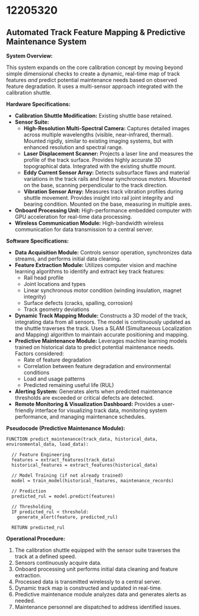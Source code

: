 # 12205320

## Automated Track Feature Mapping & Predictive Maintenance System

**System Overview:**

This system expands on the core calibration concept by moving beyond simple dimensional checks to create a dynamic, real-time map of track features *and* predict potential maintenance needs based on observed feature degradation. It uses a multi-sensor approach integrated with the calibration shuttle.

**Hardware Specifications:**

*   **Calibration Shuttle Modification:** Existing shuttle base retained.
*   **Sensor Suite:**
    *   **High-Resolution Multi-Spectral Camera:** Captures detailed images across multiple wavelengths (visible, near-infrared, thermal). Mounted rigidly, similar to existing imaging systems, but with enhanced resolution and spectral range.
    *   **Laser Displacement Scanner:** Projects a laser line and measures the profile of the track surface. Provides highly accurate 3D topographical data. Integrated with the existing shuttle mount.
    *   **Eddy Current Sensor Array:** Detects subsurface flaws and material variations in the track rails and linear synchronous motors. Mounted on the base, scanning perpendicular to the track direction.
    *   **Vibration Sensor Array:** Measures track vibration profiles during shuttle movement. Provides insight into rail joint integrity and bearing condition. Mounted on the base, measuring in multiple axes.
*   **Onboard Processing Unit:** High-performance embedded computer with GPU acceleration for real-time data processing.
*   **Wireless Communication Module:**  High-bandwidth wireless communication for data transmission to a central server.

**Software Specifications:**

*   **Data Acquisition Module:** Controls sensor operation, synchronizes data streams, and performs initial data cleaning.
*   **Feature Extraction Module:**  Utilizes computer vision and machine learning algorithms to identify and extract key track features:
    *   Rail head profile
    *   Joint locations and types
    *   Linear synchronous motor condition (winding insulation, magnet integrity)
    *   Surface defects (cracks, spalling, corrosion)
    *   Track geometry deviations
*   **Dynamic Track Mapping Module:** Constructs a 3D model of the track, integrating data from all sensors. The model is continuously updated as the shuttle traverses the track. Uses a SLAM (Simultaneous Localization and Mapping) algorithm to maintain accurate positioning and mapping.
*   **Predictive Maintenance Module:**  Leverages machine learning models trained on historical data to predict potential maintenance needs. Factors considered:
    *   Rate of feature degradation
    *   Correlation between feature degradation and environmental conditions
    *   Load and usage patterns
    *   Predicted remaining useful life (RUL)
*   **Alerting System:** Generates alerts when predicted maintenance thresholds are exceeded or critical defects are detected.
*   **Remote Monitoring & Visualization Dashboard:**  Provides a user-friendly interface for visualizing track data, monitoring system performance, and managing maintenance schedules.

**Pseudocode (Predictive Maintenance Module):**

```
FUNCTION predict_maintenance(track_data, historical_data, environmental_data, load_data):

  // Feature Engineering
  features = extract_features(track_data)
  historical_features = extract_features(historical_data)

  // Model Training (if not already trained)
  model = train_model(historical_features, maintenance_records)

  // Prediction
  predicted_rul = model.predict(features)

  // Thresholding
  IF predicted_rul < threshold:
    generate_alert(feature, predicted_rul)

  RETURN predicted_rul
```

**Operational Procedure:**

1.  The calibration shuttle equipped with the sensor suite traverses the track at a defined speed.
2.  Sensors continuously acquire data.
3.  Onboard processing unit performs initial data cleaning and feature extraction.
4.  Processed data is transmitted wirelessly to a central server.
5.  Dynamic track map is constructed and updated in real-time.
6.  Predictive maintenance module analyzes data and generates alerts as needed.
7.  Maintenance personnel are dispatched to address identified issues.